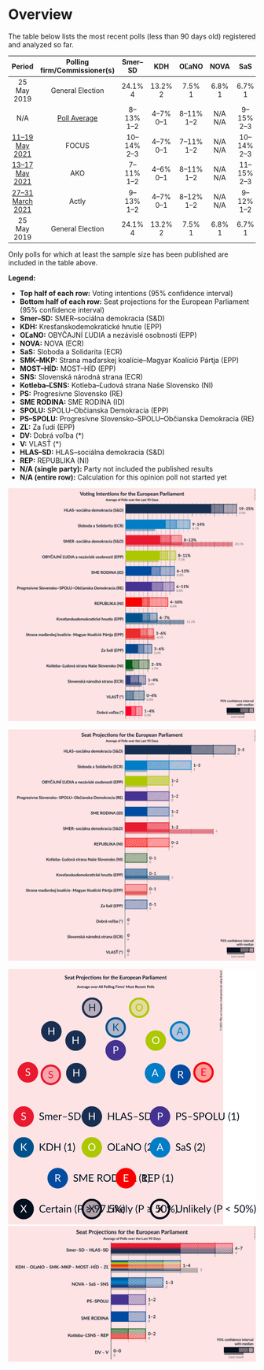 # Overview

The table below lists the most recent polls (less than 90 days old) registered and analyzed so far.

| Period     | Polling firm/Commissioner(s) | Smer–SD | KDH | OĽaNO | NOVA | SaS | SMK–MKP | MOST–HÍD | SNS | Kotleba–ĽSNS | PS | SME RODINA | SPOLU | PS–SPOLU | ZĽ | DV | V | HLAS–SD | REP |
|:----------:|:----------------------------:|:--:|:--:|:--:|:--:|:--:|:--:|:--:|:--:|:--:|:--:|:--:|:--:|:--:|:--:|:--:|:--:|:--:|:--:|
| 25 May 2019 | General Election | 24.1% <br> 4 | 13.2% <br> 2 | 7.5% <br> 1 | 6.8% <br> 1 | 6.7% <br> 1 | 6.5% <br> 1 | 5.8% <br> 1 | 3.6% <br> 0 | 1.7% <br> 0 | 0.0% <br> 0 | 0.0% <br> 0 | 0.0% <br> 0 | 0.0% <br> 0 | 0.0% <br> 0 | 0.0% <br> 0 | 0.0% <br> 0 | 0.0% <br> 0 | 0.0% <br> 0 |
| N/A | [Poll Average](average.html) | 8–13% <br> 1–2 | 4–7% <br> 0–1 | 8–11% <br> 1–2 | N/A <br> N/A | 9–15% <br> 2–3 | 3–6% <br> 0–1 | N/A <br> N/A | 1–4% <br> 0 | 2–6% <br> 0–1 | N/A <br> N/A | 6–11% <br> 1–2 | N/A <br> N/A | 6–11% <br> 1–2 | 3–5% <br> 0 | 1–4% <br> 0 | 0–4% <br> 0 | 19–25% <br> 3–5 | 4–10% <br> 0–2 |
| [11–19 May 2021](2021-05-19-FOCUS.html) | FOCUS | 10–14% <br> 2–3 | 4–7% <br> 0–1 | 7–11% <br> 1–2 | N/A <br> N/A | 10–14% <br> 2–3 | 4–6% <br> 0–1 | N/A <br> N/A | 2–5% <br> 0 | 4–6% <br> 0–1 | N/A <br> N/A | 6–9% <br> 1–2 | N/A <br> N/A | 6–9% <br> 1–2 | 2–5% <br> 0 | 1–2% <br> 0 | N/A <br> N/A | 20–25% <br> 3–5 | 3–6% <br> 0–1 |
| [13–17 May 2021](2021-05-17-AKO.html) | AKO | 7–11% <br> 1–2 | 4–6% <br> 0–1 | 8–11% <br> 1–2 | N/A <br> N/A | 11–15% <br> 2–3 | 4–6% <br> 0–1 | N/A <br> N/A | 1–2% <br> 0 | 1–3% <br> 0 | N/A <br> N/A | 6–9% <br> 1–2 | N/A <br> N/A | 8–11% <br> 1–2 | 3–5% <br> 0–1 | 2–4% <br> 0 | 2–5% <br> 0 | 19–24% <br> 3–4 | 7–10% <br> 1–2 |
| [27–31 March 2021](2021-03-31-Actly.html) | Actly | 9–13% <br> 1–2 | 4–7% <br> 0–1 | 8–12% <br> 1–2 | N/A <br> N/A | 9–12% <br> 1–2 | 3–6% <br> 0–1 | N/A <br> N/A | 2–4% <br> 0 | 2–4% <br> 0 | N/A <br> N/A | 8–11% <br> 1–2 | N/A <br> N/A | 7–10% <br> 1–2 | 3–5% <br> 0 | 1–3% <br> 0 | 0–1% <br> 0 | 20–25% <br> 4–5 | 4–6% <br> 0–1 |
| 25 May 2019 | General Election | 24.1% <br> 4 | 13.2% <br> 2 | 7.5% <br> 1 | 6.8% <br> 1 | 6.7% <br> 1 | 6.5% <br> 1 | 5.8% <br> 1 | 3.6% <br> 0 | 1.7% <br> 0 | 0.0% <br> 0 | 0.0% <br> 0 | 0.0% <br> 0 | 0.0% <br> 0 | 0.0% <br> 0 | 0.0% <br> 0 | 0.0% <br> 0 | 0.0% <br> 0 | 0.0% <br> 0 |

Only polls for which at least the sample size has been published are included in the table above.

**Legend:**
+ **Top half of each row:** Voting intentions (95% confidence interval)
+ **Bottom half of each row:** Seat projections for the European Parliament (95% confidence interval)
+ **Smer–SD:** SMER–sociálna demokracia (S&D)
+ **KDH:** Kresťanskodemokratické hnutie (EPP)
+ **OĽaNO:** OBYČAJNÍ ĽUDIA a nezávislé osobnosti (EPP)
+ **NOVA:** NOVA (ECR)
+ **SaS:** Sloboda a Solidarita (ECR)
+ **SMK–MKP:** Strana maďarskej koalície–Magyar Koalíció Pártja (EPP)
+ **MOST–HÍD:** MOST–HÍD (EPP)
+ **SNS:** Slovenská národná strana (ECR)
+ **Kotleba–ĽSNS:** Kotleba–Ľudová strana Naše Slovensko (NI)
+ **PS:** Progresívne Slovensko (RE)
+ **SME RODINA:** SME RODINA (ID)
+ **SPOLU:** SPOLU–Občianska Demokracia (EPP)
+ **PS–SPOLU:** Progresívne Slovensko–SPOLU–Občianska Demokracia (RE)
+ **ZĽ:** Za ľudí (EPP)
+ **DV:** Dobrá voľba (*)
+ **V:** VLASŤ (*)
+ **HLAS–SD:** HLAS–sociálna demokracia (S&D)
+ **REP:** REPUBLIKA (NI)
+ **N/A (single party):** Party not included the published results
+ **N/A (entire row):** Calculation for this opinion poll not started yet


![Graph with voting intentions not yet produced](average.png "Voting Intentions")

![Graph with seats not yet produced](average-seats.png "Seats")

![Graph with seating plan not yet produced](average-seating-plan.png "Seating Plan")
![Graph with coalitions seats not yet produced](average-coalitions-seats.png "Coalitions Seats")
